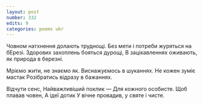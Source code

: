 ```yaml
---
layout: post
number: 332
edits: 9
categories: poems ukr
---
```


Човном натхнення долають труднощі.
Без мети і потреби журяться на бЕрезі.
Здорових захоплень бояться дурощі,
В зацікавленнях оживають, як природа в березні.

Мріємо жити, не знаємо як.
Виснажуємось в шуканнях. 
Не кожен зуміє мастак
Розібратись відразу в бажаннях.

Відчути сенс, 
Найважливіший поклик — 
Для кожного особисте. 
Щоб плавав човен, 
А ідеї дотик
У вічне провадив, у святе і чисте.
